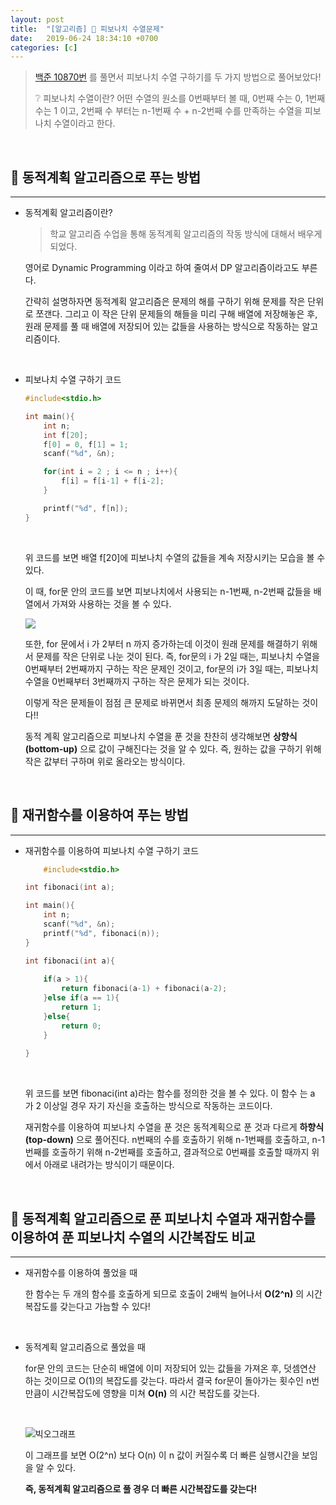 ```yaml
---
layout: post
title:  "[알고리즘] 🐪 피보나치 수열문제"
date:   2019-06-24 18:34:10 +0700
categories: [c]
---
```


> [백준 10870번](https://www.acmicpc.net/problem/10870) 를 풀면서 피보나치 수열 구하기를 두 가지 방법으로 풀어보았다!
>
> ❔ 피보나치 수열이란?
> 어떤 수열의 원소를 0번째부터 볼 때, 0번째 수는 0, 1번째 수는 1 이고, 2번째 수 부터는 n-1번째 수 + n-2번째 수를 만족하는 수열을 피보나치 수열이라고 한다. 

<br>

## 🏢 동적계획 알고리즘으로 푸는 방법
---

- 동적계획 알고리즘이란?

	> 학교 알고리즘 수업을 통해 동적계획 알고리즘의 작동 방식에 대해서 배우게 되었다. 

	영어로 Dynamic Programming 이라고 하여 줄여서 DP 알고리즘이라고도 부른다.

	간략히 설명하자면 동적계획 알고리즘은 문제의 해를 구하기 위해 문제를 작은 단위로 쪼갠다. 그리고 이 작은 단위 문제들의 해들을 미리 구해 배열에 저장해놓은 후, 원래 문제를 풀 때 배열에 저장되어 있는 값들을 사용하는 방식으로 작동하는 알고리즘이다.

	<br>

- 피보나치 수열 구하기 코드

	~~~c
	#include<stdio.h>

	int main(){
		int n;
		int f[20];  
		f[0] = 0, f[1] = 1;
		scanf("%d", &n);
	
		for(int i = 2 ; i <= n ; i++){
			f[i] = f[i-1] + f[i-2];
		}
	
		printf("%d", f[n]);
	}
	~~~

	<br>

	위 코드를 보면 배열 f[20]에 피보나치 수열의 값들을 계속 저장시키는 모습을 볼 수 있다. 

	이 때, for문 안의 코드를 보면 피보나치에서 사용되는 n-1번째, n-2번째 값들을 배열에서 가져와 사용하는 것을 볼 수 있다. 

	<img src = "https://user-images.githubusercontent.com/31889335/59999639-72b4e380-969d-11e9-81d7-c2ab02fbf6dc.PNG" >

	<br>

	또한, for 문에서 i 가 2부터 n 까지 증가하는데 이것이 원래 문제를 해결하기 위해서 문제를 작은 단위로 나눈 것이 된다. 즉, for문의 i 가 2일 때는, 피보나치 수열을 0번째부터 2번째까지 구하는 작은 문제인 것이고, for문의 i가 3일 때는, 피보나치 수열을 0번째부터 3번째까지 구하는 작은 문제가 되는 것이다.

	이렇게 작은 문제들이 점점 큰 문제로 바뀌면서 최종 문제의 해까지 도달하는 것이다!!

	동적 계획 알고리즘으로 피보나치 수열을 푼 것을 찬찬히 생각해보면 __상향식(bottom-up)__ 으로 값이 구해진다는 것을 알 수 있다. 즉, 원하는 값을 구하기 위해 작은 값부터 구하며 위로 올라오는 방식이다.

	<br>

## 📢 재귀함수를 이용하여 푸는 방법
---

- 재귀함수를 이용하여 피보나치 수열 구하기 코드

	~~~c
		#include<stdio.h>

	int fibonaci(int a);

	int main(){
		int n;
		scanf("%d", &n);
		printf("%d", fibonaci(n));
	} 

	int fibonaci(int a){
		
		if(a > 1){
			return fibonaci(a-1) + fibonaci(a-2);	
		}else if(a == 1){
			return 1;
		}else{
			return 0;
		}
		
	}
	~~~

	<br>

	위 코드를 보면 fibonaci(int a)라는 함수를 정의한 것을 볼 수 있다. 이 함수 는 a 가 2 이상일 경우 자기 자신을 호출하는 방식으로 작동하는 코드이다. 

	재귀함수를 이용하여 피보나치 수열을 푼 것은 동적계획으로 푼 것과 다르게 __하향식(top-down)__ 으로 풀어진다. n번째의 수를 호출하기 위해 n-1번째를 호출하고, n-1번째를 호출하기 위해 n-2번째를 호출하고, 결과적으로 0번째를 호출할 때까지 위에서 아래로 내려가는 방식이기 때문이다.

	<br>

## 💁 동적계획 알고리즘으로 푼 피보나치 수열과 재귀함수를 이용하여 푼 피보나치 수열의 시간복잡도 비교
---

- 재귀함수를 이용하여 풀었을 때

	한 함수는 두 개의 함수를 호출하게 되므로 호출이 2배씩 늘어나서 __O(2^n)__ 의 시간복잡도를 갖는다고 가늠할 수 있다!

	<br>

- 동적계획 알고리즘으로 풀었을 때

	for문 안의 코드는 단순히 배열에 이미 저장되어 있는 값들을 가져온 후, 덧셈연산 하는 것이므로 O(1)의 복잡도를 갖는다. 따라서 결국 for문이 돌아가는 횟수인 n번만큼이 시간복잡도에 영향을 미쳐 __O(n)__ 의 시간 복잡도를 갖는다.

	<br>

	![빅오그래프](https://user-images.githubusercontent.com/31889335/57003736-a1658f00-6c03-11e9-89f8-3e814df31eee.PNG) 

	이 그래프를 보면 O(2^n) 보다 O(n) 이 n 값이 커질수록 더 빠른 실행시간을 보임을 알 수 있다. 

	__즉, 동적계획 알고리즘으로 풀 경우 더 빠른 시간복잡도를 갖는다!__ 